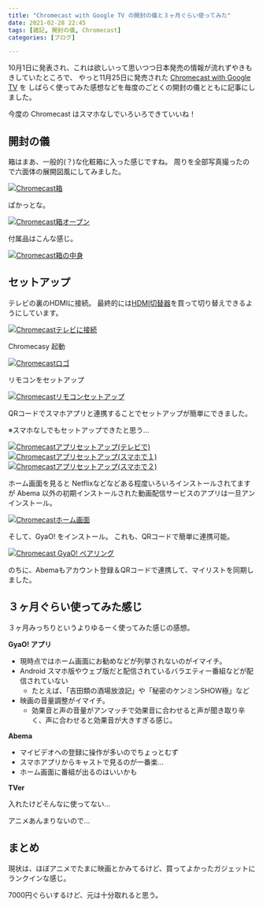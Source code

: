 ```yaml
---
title: "Chromecast with Google TV の開封の儀と３ヶ月ぐらい使ってみた"
date: 2021-02-28 22:45
tags: [雑記, 開封の儀, Chromecast]
categories: [ブログ]

---
```


10月1日に発表され、これは欲しいって思いつつ日本発売の情報が流れずやきもきしていたところで、
やっと11月25日に発売された [Chromecast with Google TV](https://store.google.com/jp/product/chromecast_google_tv) を
しばらく使ってみた感想などを毎度のごとくの開封の儀とともに記事にしました。

今度の Chromecast はスマホなしでいろいろできていいね！

## 開封の儀

箱はまあ、一般的(？)な化粧箱に入った感じですね。
周りを全部写真撮ったので六面体の展開図風にしてみました。

[<img src="{{ thumbnail('/images/20201128_chromecast_box.jpg', 640, 640) }}" alt="Chromecast箱">](/images/20201128_chromecast_box.jpg)

ぱかっとな。

[<img src="{{ thumbnail('/images/20201128_chromecast_box_open.jpg', 640, 640) }}" alt="Chromecast箱オープン">](/images/20201128_chromecast_box_open.jpg)

付属品はこんな感じ。

[<img src="{{ thumbnail('/images/20201128_chromecast_open_all.jpg', 640, 640) }}" alt="Chromecast箱の中身">](/images/20201128_chromecast_open_all.jpg)

## セットアップ

テレビの裏のHDMIに接続。 
最終的には[HDMI切替器](https://www.amazon.co.jp/dp/B071JTQW19/)を買って切り替えできるようにしています。

[<img src="{{ thumbnail('/images/20201128_chromecast_connected.jpg', 640, 640) }}" alt="Chromecastテレビに接続">](/images/20201128_chromecast_connected.jpg)

Chromecasy 起動

[<img src="{{ thumbnail('/images/20201128_chromecast_logo.jpg', 640, 640) }}" alt="Chromecastロゴ">](/images/20201128_chromecast_logo.jpg)

リモコンをセットアップ

[<img src="{{ thumbnail('/images/20201128_chromecast_remocon_setup.jpg', 640, 640) }}" alt="Chromecastリモコンセットアップ">](/images/20201128_chromecast_remocon_setup.jpg)

QRコードでスマホアプリと連携することでセットアップが簡単にできました。

※スマホなしでもセットアップできたと思う...

[<img src="{{ thumbnail('/images/20201128_chromecast_app_setup.jpg', 640, 640) }}" alt="Chromecastアプリセットアップ(テレビで)">](/images/20201128_chromecast_app_setup.jpg)
[<img src="{{ thumbnail('/images/20201128_chromecast_app_setup_phone1.png', 640, 640) }}" alt="Chromecastアプリセットアップ(スマホで１)">](/images/20201128_chromecast_app_setup_phone1.png)
[<img src="{{ thumbnail('/images/20201128_chromecast_app_setup_phone2.png', 640, 640) }}" alt="Chromecastアプリセットアップ(スマホで２)">](/images/20201128_chromecast_app_setup_phone2.png)

ホーム画面を見ると Netflixなどなどある程度いろいろインストールされてますが Abema 以外の初期インストールされた動画配信サービスのアプリは一旦アンインストール。

[<img src="{{ thumbnail('/images/20201128_chromecast_home_screen.jpg', 640, 640) }}" alt="Chromecastホーム画面">](/images/20201128_chromecast_home_screen.jpg)

そして、GyaO! をインストール。
これも、QRコードで簡単に連携可能。

[<img src="{{ thumbnail('/images/20201128_gyao_pairing.jpg', 640, 640) }}" alt="Chromecast GyaO! ペアリング">](/images/20201128_gyao_pairing.jpg)

のちに、Abemaもアカウント登録＆QRコードで連携して、マイリストを同期しました。

## ３ヶ月ぐらい使ってみた感じ

３ヶ月みっちりというよりゆるーく使ってみた感じの感想。

**GyaO! アプリ**

* 現時点ではホーム画面にお勧めなどが列挙されないのがイマイチ。
* Android スマホ版やウェブ版だと配信されているバラエティー番組などが配信されていない
  * たとえば、「吉田類の酒場放浪記」や「秘密のケンミンSHOW極」など
* 映画の音量調整がイマイチ。
  * 効果音と声の音量がアンマッチで効果音に合わせると声が聞き取り辛く、声に合わせると効果音が大きすぎる感じ。

**Abema**

* マイビデオへの登録に操作が多いのでちょっとむず
* スマホアプリからキャストで見るのが一番楽...
* ホーム画面に番組が出るのはいいかも

**TVer**

入れたけどそんなに使ってない...

アニメあんまりないので...

## まとめ

現状は、ほぼアニメでたまに映画とかみてるけど、買ってよかったガジェットにランクインな感じ。

7000円ぐらいするけど、元は十分取れると思う。

